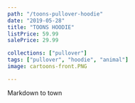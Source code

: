 ```yaml
---
path: "/toons-pullover-hoodie"
date: "2019-05-28"
title: "TOONS HOODIE"
listPrice: 59.99
salePrice: 29.99

collections: ["pullover"]
tags: ["pullover", "hoodie", "animal"]
image: cartoons-front.PNG

---
```

Markdown to town